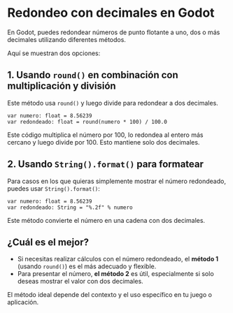 # Redondeo con decimales en Godot

En Godot, puedes redondear números de punto flotante a uno, dos o más decimales utilizando diferentes métodos.

Aquí se muestran dos opciones:

## 1. **Usando `round()` en combinación con multiplicación y división**

Este método usa `round()` y luego divide para redondear a dos decimales.

```gdscript
var numero: float = 8.56239
var redondeado: float = round(numero * 100) / 100.0
```

Este código multiplica el número por 100, lo redondea al entero más cercano y luego divide por 100. Esto mantiene solo dos decimales.

## 2. **Usando `String().format()` para formatear**

Para casos en los que quieras simplemente mostrar el número redondeado, puedes usar `String().format()`:

```gdscript
var numero: float = 8.56239
var redondeado: String = "%.2f" % numero
```

Este método convierte el número en una cadena con dos decimales.

## ¿Cuál es el mejor?

- Si necesitas realizar cálculos con el número redondeado, el **método 1** (usando `round()`) es el más adecuado y flexible.
- Para presentar el número, **el método 2** es útil, especialmente si solo deseas mostrar el valor con dos decimales.

El método ideal depende del contexto y el uso específico en tu juego o aplicación.
